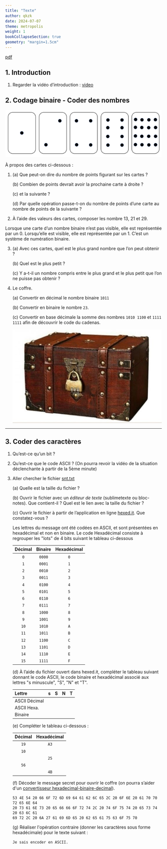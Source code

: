 ```yaml
---
title: "Texte"
author: qkzk
date: 2024-07-07
theme: metropolis
weight: 1
bookCollapseSection: true
geometry: "margin=1.5cm"
---
```


[pdf](1_codage_texte.pdf)

## 1. Introduction

1. Regarder la vidéo d’introduction : [video](https://www.youtube.com/watch?v=VRdp_vaNRoY&t=1s)

## 2. Codage binaire - Coder des nombres

![Cartes](./img-2024-07-05-15-02.png)

À propos des cartes ci-dessous :

1.  (a) Que peut-on dire du nombre de points figurant sur les cartes ?

    (b) Combien de points devrait avoir la prochaine carte à droite ?

    (c) et la suivante ?

    (d) Par quelle opération passe-t-on du nombre de points d’une carte au nombre de points de la suivante ?

2.  À l’aide des valeurs des cartes, composer les nombre 13, 21 et 29.

Lorsque une carte d’un nombre binaire n’est pas visible, elle est représentée par un 0. Lorsqu’elle est visible, elle est représentée par un 1. C’est un système de numération binaire.

3. (a) Avec ces cartes, quel est le plus grand nombre que l’on peut obtenir ?

   (b) Quel est le plus petit ?

   (c) Y a-t-il un nombre compris entre le plus grand et le plus petit que l’on ne puisse pas obtenir ?

4. Le coffre.

   (a) Convertir en décimal le nombre binaire `1011`

   (b) Convertir en binaire le nombre `23`.

   (c) Convertir en base décimale la somme des nombres `1010 1100` et `1111 1111` afin de découvrir le code du cadenas.

   <!--- 172 + 255 = 427 --->

   ![Coffre](./coffre.jpg)

---

## 3. Coder des caractères

1.  Qu’est-ce qu’un bit ?

2.  Qu’est-ce que le code ASCII ? (On pourra revoir la vidéo de la situation déclenchante à partir de la 5ème minute)

3.  Aller chercher le fichier [snt.txt](snt.txt)

    (a) Quelle est la taille du fichier ?

    (b) Ouvrir le fichier avec un _éditeur de texte_ (sublimetexte ou bloc-notes). Que contient-il ? Quel est le lien avec la taille du fichier ?

    (c) Ouvrir le fichier à partir de l’application en ligne [hexed.it](https://hexed.it). Que constatez-vous ?

    Les lettres du message ont été codées en ASCII, et sont présentées en hexadécimal et non en binaire. Le code Hexadécimal consiste à regrouper les "lots" de 4 bits suivant le tableau ci-dessous

    | Décimal | Binaire | Hexadécimal |
    | :-----: | :-----: | :---------: |
    |   `0`   | `0000`  |     `0`     |
    |   `1`   | `0001`  |     `1`     |
    |   `2`   | `0010`  |     `2`     |
    |   `3`   | `0011`  |     `3`     |
    |   `4`   | `0100`  |     `4`     |
    |   `5`   | `0101`  |     `5`     |
    |   `6`   | `0110`  |     `6`     |
    |   `7`   | `0111`  |     `7`     |
    |   `8`   | `1000`  |     `8`     |
    |   `9`   | `1001`  |     `9`     |
    |  `10`   | `1010`  |     `A`     |
    |  `11`   | `1011`  |     `B`     |
    |  `12`   | `1100`  |     `C`     |
    |  `13`   | `1101`  |     `D`     |
    |  `14`   | `1110`  |     `E`     |
    |  `15`   | `1111`  |     `F`     |

    (d) À l’aide du fichier ouvert dans hexed.it, compléter le tableau suivant donnant le code ASCII, le code binaire et hexadécimal associé aux lettres "s minuscule", "S", "N" et "T".

    | Lettre        | s   | S   | N   | T   |
    | ------------- | --- | --- | --- | --- |
    | ASCII Décimal |     |     |     |     |
    | ASCII Hexa.   |     |     |     |     |
    | Binaire       |     |     |     |     |

    (e) Compléter le tableau ci-dessous :

    | Décimal | Hexadécimal |
    | :-----: | :---------: |
    |  `19`   |    `A3`     |
    |  `10`   |             |
    |         |    `25`     |
    |  `56`   |             |
    |         |    `4B`     |

    (f) Décoder le message secret pour ouvrir le coffre (on pourra s’aider d'un [convertisseur hexadecimal-binaire-decimal](http://sebastienguillon.com/test/javascript/convertisseur.html)).

    ```
    53 4E 54 20 66 6F 72 6D 69 64 61 62 6C 65 2C 20 6F 6E 20 61 70 70 72 65 6E 64
    20 73 61 6E 73 20 65 66 66 6F 72 74 2C 20 74 6F 75 74 20 65 73 74 20 63 6C 61
    69 72 2C 20 6A 27 61 69 6D 65 20 62 65 61 75 63 6F 75 70
    ```

    <!--- "SNT formidable, on apprend sans effort, tout est clair, j'aime beaucoup" --->

    (g) Réaliser l'opération contraire (donner les caractères sous forme hexadécimale) pour le texte suivant :

    ```
    Je sais encoder en ASCII.
    ```

    <!---  [74, 101, 32, 115, 97, 105, 115, 32, 101, 110, 99, 111, 100, 101, 114, 32, 101, 110, 32, 65, 83, 67, 73, 73] --->
